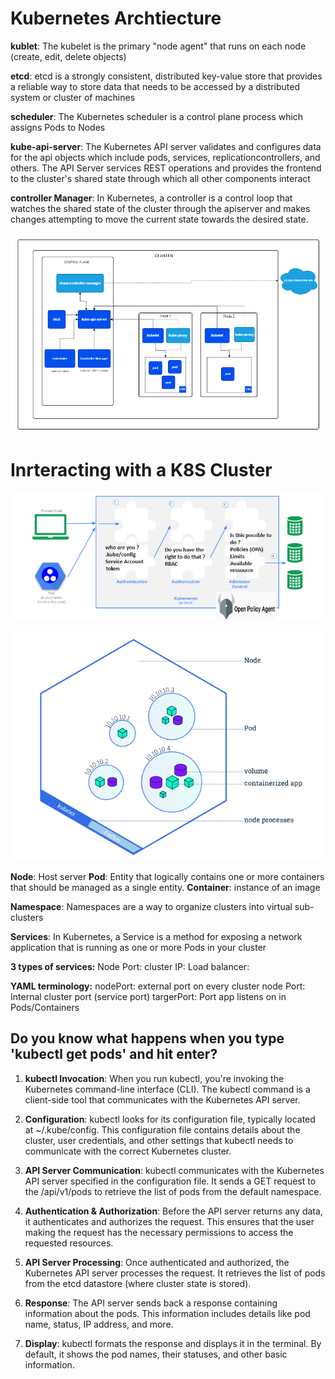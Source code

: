
# Kubernetes Archtiecture

**kublet**: The kubelet is the primary "node agent" that runs on each node (create, edit, delete objects)

**etcd**: etcd is a strongly consistent, distributed key-value store that provides a reliable way to store data that needs to be accessed by a distributed system or cluster of machines

**scheduler**: The Kubernetes scheduler is a control plane process which assigns Pods to Nodes

**kube-api-server**: The Kubernetes API server validates and configures data for the api objects which include pods, services, replicationcontrollers, and others. The API Server services REST operations and provides the frontend to the cluster's shared state through which all other components interact

**controller Manager**: In Kubernetes, a controller is a control loop that watches the shared state of the cluster through the apiserver and makes changes attempting to move the current state towards the desired state.



![Alt text](<images/Cluster Architecture _ Kubernetes.png>)


# Inrteracting with a K8S Cluster 

![Alt text](<images/access control k8s.png>)



![Alt text](<images/Viewing Pods and Nodes _ Kubernetes.png>)


**Node**: Host server
**Pod**: Entity that logically contains one or more containers that should be managed as a single entity.
**Container**: instance of an image

**Namespace**: Namespaces are a way to organize clusters into virtual sub-clusters

**Services**: In Kubernetes, a Service is a method for exposing a network application that is running as one or more Pods in your cluster

**3 types of services:**
Node Port:
cluster IP:
Load balancer:

**YAML terminology:**
nodePort: external port on every cluster node
Port: Internal cluster port (service port)
targerPort: Port app listens on in Pods/Containers



## Do you know what happens when you type 'kubectl get pods' and hit enter?


1. **kubectl Invocation**: When you run kubectl, you're invoking the Kubernetes command-line interface (CLI). The kubectl command is a client-side tool that communicates with the Kubernetes API server.

2. **Configuration**: kubectl looks for its configuration file, typically located at ~/.kube/config. This configuration file contains details about the cluster, user credentials, and other settings that kubectl needs to communicate with the correct Kubernetes cluster.

3. **API Server Communication**: kubectl communicates with the Kubernetes API server specified in the configuration file. It sends a GET request to the /api/v1/pods to retrieve the list of pods from the default namespace.

4. **Authentication & Authorization**: Before the API server returns any data, it authenticates and authorizes the request. This ensures that the user making the request has the necessary permissions to access the requested resources.

5. **API Server Processing**: Once authenticated and authorized, the Kubernetes API server processes the request. It retrieves the list of pods from the etcd datastore (where cluster state is stored).

6. **Response**: The API server sends back a response containing information about the pods. This information includes details like pod name, status, IP address, and more.

7. **Display**: kubectl formats the response and displays it in the terminal. By default, it shows the pod names, their statuses, and other basic information.
